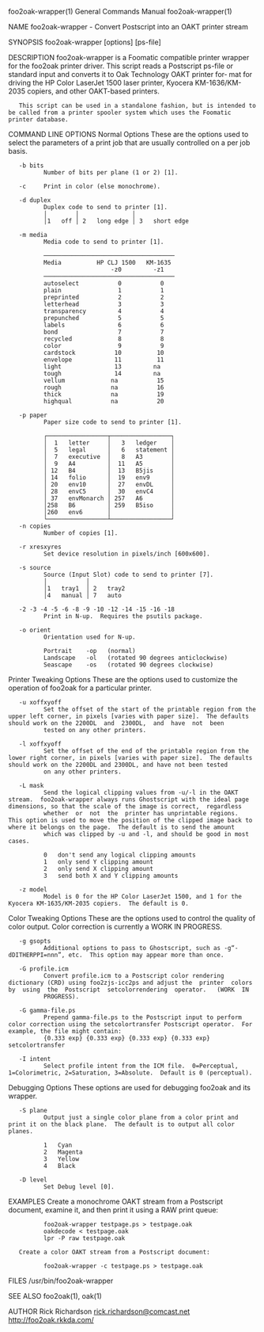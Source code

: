 foo2oak-wrapper(1)                                                                         General Commands Manual                                                                         foo2oak-wrapper(1)

NAME
       foo2oak-wrapper - Convert Postscript into an OAKT printer stream

SYNOPSIS
       foo2oak-wrapper [options] [ps-file]

DESCRIPTION
       foo2oak-wrapper is a Foomatic compatible printer wrapper for the foo2oak printer driver.  This script reads a Postscript ps-file or standard input and converts it to Oak Technology OAKT printer for‐
       mat for driving the HP Color LaserJet 1500 laser printer, Kyocera KM-1636/KM-2035 copiers, and other OAKT-based printers.

       This script can be used in a standalone fashion, but is intended to be called from a printer spooler system which uses the Foomatic printer database.

COMMAND LINE OPTIONS
   Normal Options
       These are the options used to select the parameters of a print job that are usually controlled on a per job basis.

       -b bits
              Number of bits per plane (1 or 2) [1].

       -c     Print in color (else monochrome).

       -d duplex
              Duplex code to send to printer [1].
              │        │               │
              │1   off │ 2   long edge │ 3   short edge

       -m media
              Media code to send to printer [1].

              ─────────────────────────────────────
              Media          HP CLJ 1500   KM-1635
                                 -z0         -z1
              ─────────────────────────────────────
              autoselect           0           0
              plain                1           1
              preprinted           2           2
              letterhead           3           3
              transparency         4           4
              prepunched           5           5
              labels               6           6
              bond                 7           7
              recycled             8           8
              color                9           9
              cardstock           10          10
              envelope            11          11
              light               13         na
              tough               14         na
              vellum             na           15
              rough              na           16
              thick              na           19
              highqual           na           20

       -p paper
              Paper size code to send to printer [1].

              ┌─────────────────┬─────────────────┐
              │  1   letter     │   3   ledger    │
              │  5   legal      │   6   statement │
              │  7   executive  │   8   A3        │
              │  9   A4         │  11   A5        │
              │ 12   B4         │  13   B5jis     │
              │ 14   folio      │  19   env9      │
              │ 20   env10      │  27   envDL     │
              │ 28   envC5      │  30   envC4     │
              │ 37   envMonarch │ 257   A6        │
              │258   B6         │ 259   B5iso     │
              │260   env6       │                 │
              └─────────────────┴─────────────────┘
       -n copies
              Number of copies [1].

       -r xresxyres
              Set device resolution in pixels/inch [600x600].

       -s source
              Source (Input Slot) code to send to printer [7].
              │           │
              │1   tray1  │ 2   tray2
              │4   manual │ 7   auto

       -2 -3 -4 -5 -6 -8 -9 -10 -12 -14 -15 -16 -18
              Print in N-up.  Requires the psutils package.

       -o orient
              Orientation used for N-up.

              Portrait    -op   (normal)
              Landscape   -ol   (rotated 90 degrees anticlockwise)
              Seascape    -os   (rotated 90 degrees clockwise)

   Printer Tweaking Options
       These are the options used to customize the operation of foo2oak for a particular printer.

       -u xoffxyoff
              Set the offset of the start of the printable region from the upper left corner, in pixels [varies with paper size].  The defaults should work on the 2200DL  and  2300DL,  and  have  not  been
              tested on any other printers.

       -l xoffxyoff
              Set the offset of the end of the printable region from the lower right corner, in pixels [varies with paper size].  The defaults should work on the 2200DL and 2300DL, and have not been tested
              on any other printers.

       -L mask
              Send the logical clipping values from -u/-l in the OAKT stream.  foo2oak-wrapper always runs Ghostscript with the ideal page dimensions, so that the scale of the image is correct,  regardless
              whether  or  not  the  printer has unprintable regions.  This option is used to move the position of the clipped image back to where it belongs on the page.  The default is to send the amount
              which was clipped by -u and -l, and should be good in most cases.

              0   don't send any logical clipping amounts
              1   only send Y clipping amount
              2   only send X clipping amount
              3   send both X and Y clipping amounts

       -z model
              Model is 0 for the HP Color LaserJet 1500, and 1 for the Kyocera KM-1635/KM-2035 copiers.  The default is 0.

   Color Tweaking Options
       These are the options used to control the quality of color output.  Color correction is currently a WORK IN PROGRESS.

       -g gsopts
              Additional options to pass to Ghostscript, such as -g“-dDITHERPPI=nnn”, etc.  This option may appear more than once.

       -G profile.icm
              Convert profile.icm to a Postscript color rendering dictionary (CRD) using foo2zjs-icc2ps and adjust the  printer  colors  by  using  the  Postscript  setcolorrendering  operator.   (WORK  IN
              PROGRESS).

       -G gamma-file.ps
              Prepend gamma-file.ps to the Postscript input to perform color correction using the setcolortransfer Postscript operator.  For example, the file might contain:
              {0.333 exp} {0.333 exp} {0.333 exp} {0.333 exp} setcolortransfer

       -I intent
              Select profile intent from the ICM file.  0=Perceptual, 1=Colorimetric, 2=Saturation, 3=Absolute.  Default is 0 (perceptual).

   Debugging Options
       These options are used for debugging foo2oak and its wrapper.

       -S plane
              Output just a single color plane from a color print and print it on the black plane.  The default is to output all color planes.

              1   Cyan
              2   Magenta
              3   Yellow
              4   Black

       -D level
              Set Debug level [0].

EXAMPLES
       Create a monochrome OAKT stream from a Postscript document, examine it, and then print it using a RAW print queue:

              foo2oak-wrapper testpage.ps > testpage.oak
              oakdecode < testpage.oak
              lpr -P raw testpage.oak

       Create a color OAKT stream from a Postscript document:

              foo2oak-wrapper -c testpage.ps > testpage.oak

FILES
       /usr/bin/foo2oak-wrapper

SEE ALSO
       foo2oak(1), oak(1)

AUTHOR
       Rick Richardson <rick.richardson@comcast.net>
       http://foo2oak.rkkda.com/

